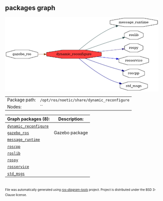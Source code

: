 <!--
File was automatically generated using 'ros-diagram-tools' project.
Project is distributed under the BSD 3-Clause license.
-->

## packages graph

[![dynamic_reconfigure](dynamic_reconfigure.png "dynamic_reconfigure")](dynamic_reconfigure.png)

|     |     |
| --- | --- |
| Package path: | `/opt/ros/noetic/share/dynamic_reconfigure` |
| Nodes: | `` |


| Graph packages (8): | Description: |
| ------------------- | ------------ |
| [`dynamic_reconfigure`](dynamic_reconfigure.html) |  |
| [`gazebo_ros`](gazebo_ros.html) | Gazebo package |
| [`message_runtime`](message_runtime.html) |  |
| [`roscpp`](roscpp.html) |  |
| [`roslib`](roslib.html) |  |
| [`rospy`](rospy.html) |  |
| [`rosservice`](rosservice.html) |  |
| [`std_msgs`](std_msgs.html) |  |


</br>
<font size="1">
File was automatically generated using <a href="https://github.com/anetczuk/ros-diagram-tools"><i>ros-diagram-tools</i></a> project.
Project is distributed under the BSD 3-Clause license.
</font>
